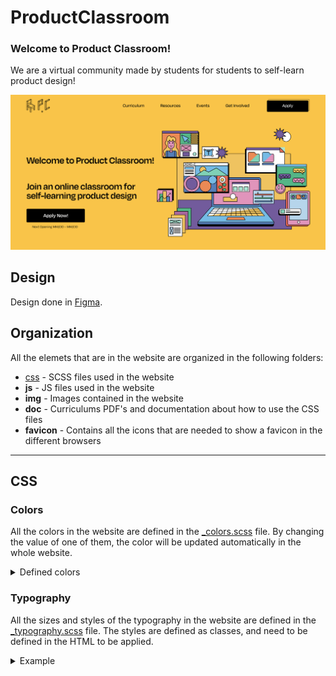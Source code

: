 # ProductClassroom

### Welcome to Product Classroom!
We are a virtual community made by students for students to self-learn product design!

![Product Classroom](img/SN-Thumbnail/Thumbnail.png)

## Design
Design done in [Figma](https://www.figma.com/file/j8x4p6uX4MpyxLZYfbhKoU/WebDev?node-id=116%3A2).

## Organization
All the elemets that are in the website are organized in the following folders:
- [css](#css) - SCSS files used in the website
- **js** - JS files used in the website
- **img** - Images contained in the website
- **doc** - Curriculums PDF's and documentation about how to use the CSS files
- **favicon** - Contains all the icons that are needed to show a favicon in the different browsers

***
## CSS
### Colors
All the colors in the website are defined in the [_colors.scss](https://github.com/VictorBis/ProductClassroom/blob/main/css/_colors.scss) file. By changing the value of one of them, the color will be updated automatically in the whole website.
<details>
    <summary>Defined colors</summary>

```css
$yellow: #f9c449;
$orange: #fc8746;
$red: #fd624d;
$pink: #ef91bf;
$purple: #b461a2;
$darkpurple: #7758a3;
$lightblue: #b0d8f0;
$blue: #5bbfeb;
$darkblue: #497ebf;
$lightgreen: #9ce9d4;
$green: #65d6b6;
$darkgreen: #0bba85;
$black: #000000;
$white: #ffffff;
```
</details>

### Typography
All the sizes and styles of the typography in the website are defined in the [_typography.scss](https://github.com/VictorBis/ProductClassroom/blob/main/css/_typography.scss) file. The styles are defined as classes, and need to be defined in the HTML to be applied.
<details>
<summary>Example</summary>

```html
<p class="medium-19">This is a paragraph with font size 19 and medium weight.</p>
```
</details>

